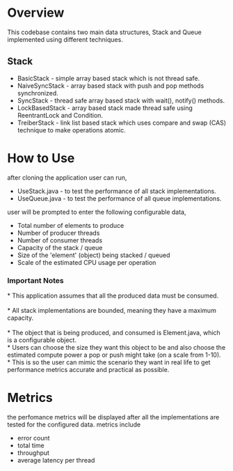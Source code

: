 <h1>Overview</h1>

This codebase contains two main data structures, Stack and Queue implemented using different techniques.

<h2>Stack</h2>
<ul>
  <li>BasicStack     - simple array based stack which is not thread safe.</li>
  <li>NaiveSyncStack - array based stack with push and pop methods synchronized.</li>
  <li>SyncStack      - thread safe array based stack with wait(), notify() methods.</li>
  <li>LockBasedStack - array based stack made thread safe using ReentrantLock and Condition.</li>
  <li>TreiberStack   - link list based stack which uses compare and swap (CAS) technique to make operations atomic.</li>
</ul>

<h1>How to Use</h1>

after cloning the application user can run,
<ul>
<li>UseStack.java - to test the performance of all stack implementations.</li>
<li>UseQueue.java - to test the performance of all queue implementations.</li>
</ul>

user will be prompted to enter the following configurable data,
<br>
<ul>
  <li>Total number of elements to produce</li>
  <li>Number of producer threads</li>
  <li>Number of consumer threads</li>
  <li>Capacity of the stack / queue</li>
  <li>Size of the 'element' (object) being stacked / queued</li>
  <li>Scale of the estimated CPU usage per operation</li>
</ul>

<h3>Important Notes</h3>
* This application assumes that all the produced data must be consumed.
<br>
<br>
* All stack implementations are bounded, meaning they have a maximum capacity.
<br>
<br>
* The object that is being produced, and consumed is Element.java, which is a configurable object.
<br>
* Users can choose the size they want this object to be and also choose the estimated compute power a pop or push might take (on a scale from 1-10).
<br>
* This is so the user can mimic the scenario they want in real life to get performance metrics accurate and practical as possible.

<h1>Metrics</h1>

the perfomance metrics will be displayed after all the implementations are tested for the configured data.
metrics include

<ul>
  <li>error count</li>
  <li>total time</li>
  <li>throughput</li>
  <li>average latency per thread</li>
</ul>
